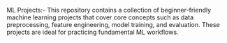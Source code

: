  ML Projects:-
 This repository contains a collection of beginner-friendly machine learning projects that cover core concepts such as data preprocessing, feature engineering, model training, and evaluation. These projects are ideal for practicing fundamental ML workflows.
